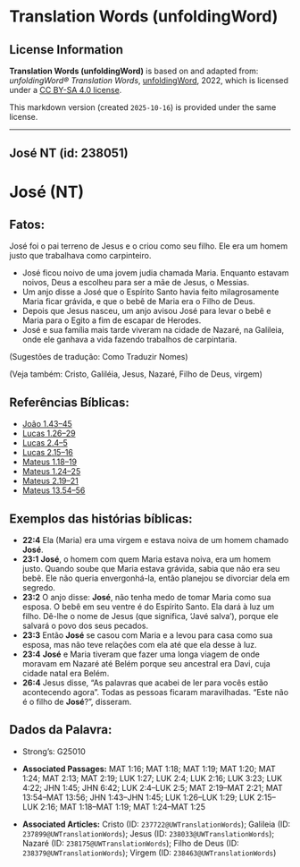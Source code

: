 # Translation Words (unfoldingWord)

## License Information

**Translation Words (unfoldingWord)** is based on and adapted from: _unfoldingWord® Translation Words_, [unfoldingWord](https://unfoldingword.org/utw), 2022, which is licensed under a [CC BY-SA 4.0 license](https://creativecommons.org/licenses/by-sa/4.0/legalcode.en).

This markdown version (created `2025-10-16`) is provided under the same license.



--------------------------------

## José NT (id: 238051)

José (NT)
=========

Fatos:
------

José foi o pai terreno de Jesus e o criou como seu filho. Ele era um homem justo que trabalhava como carpinteiro.

* José ficou noivo de uma jovem judia chamada Maria. Enquanto estavam noivos, Deus a escolheu para ser a mãe de Jesus, o Messias.
* Um anjo disse a José que o Espírito Santo havia feito milagrosamente Maria ficar grávida, e que o bebê de Maria era o Filho de Deus.
* Depois que Jesus nasceu, um anjo avisou José para levar o bebê e Maria para o Egito a fim de escapar de Herodes.
* José e sua família mais tarde viveram na cidade de Nazaré, na Galileia, onde ele ganhava a vida fazendo trabalhos de carpintaria.

(Sugestões de tradução: Como Traduzir Nomes)

(Veja também: Cristo, Galiléia, Jesus, Nazaré, Filho de Deus, virgem)

Referências Bíblicas:
---------------------

* [João 1\.43–45](https://ref.ly/John1:43-John1:45)
* [Lucas 1\.26–29](https://ref.ly/Luke1:26-Luke1:29)
* [Lucas 2\.4–5](https://ref.ly/Luke2:4-Luke2:5)
* [Lucas 2\.15–16](https://ref.ly/Luke2:15-Luke2:16)
* [Mateus 1\.18–19](https://ref.ly/Matt1:18-Matt1:19)
* [Mateus 1\.24–25](https://ref.ly/Matt1:24-Matt1:25)
* [Mateus 2\.19–21](https://ref.ly/Matt2:19-Matt2:21)
* [Mateus 13\.54–56](https://ref.ly/Matt13:54-Matt13:56)

Exemplos das histórias bíblicas:
--------------------------------

* **22:4** Ela (Maria) era uma virgem e estava noiva de um homem chamado **José**.
* **23:1** **José**, o homem com quem Maria estava noiva, era um homem justo. Quando soube que Maria estava grávida, sabia que não era seu bebê. Ele não queria envergonhá\-la, então planejou se divorciar dela em segredo.
* **23:2** O anjo disse: **José**, não tenha medo de tomar Maria como sua esposa. O bebê em seu ventre é do Espírito Santo. Ela dará à luz um filho. Dê\-lhe o nome de Jesus (que significa, ‘Javé salva’), porque ele salvará o povo dos seus pecados.
* **23:3** Então **José** se casou com Maria e a levou para casa como sua esposa, mas não teve relações com ela até que ela desse à luz.
* **23:4** **José** e Maria tiveram que fazer uma longa viagem de onde moravam em Nazaré até Belém porque seu ancestral era Davi, cuja cidade natal era Belém.
* **26:4** Jesus disse, “As palavras que acabei de ler para vocês estão acontecendo agora”. Todas as pessoas ficaram maravilhadas. “Este não é o filho de **José**?”, disseram.

Dados da Palavra:
-----------------

* Strong’s: G25010

* **Associated Passages:** MAT 1:16; MAT 1:18; MAT 1:19; MAT 1:20; MAT 1:24; MAT 2:13; MAT 2:19; LUK 1:27; LUK 2:4; LUK 2:16; LUK 3:23; LUK 4:22; JHN 1:45; JHN 6:42; LUK 2:4–LUK 2:5; MAT 2:19–MAT 2:21; MAT 13:54–MAT 13:56; JHN 1:43–JHN 1:45; LUK 1:26–LUK 1:29; LUK 2:15–LUK 2:16; MAT 1:18–MAT 1:19; MAT 1:24–MAT 1:25
* **Associated Articles:** Cristo (ID: `237722@UWTranslationWords`); Galileia (ID: `237899@UWTranslationWords`); Jesus (ID: `238033@UWTranslationWords`); Nazaré (ID: `238175@UWTranslationWords`); Filho de Deus (ID: `238379@UWTranslationWords`); Virgem (ID: `238463@UWTranslationWords`)

